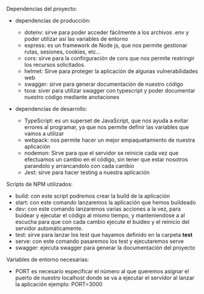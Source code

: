 Dependencias del proyecto:

- dependencias de producción:

  - dotenv: sirve para poder acceder fácilmente a los archivos .env y poder utilizar así las variables de entorno
  - express: es un framework de Node js, que nos permite gestionar rutas, sesiones, cookies, etc...
  - cors: sirve para la confirguración de cors que nos permite restringir los recursos solicitados.
  - helmet: Sirve para proteger la aplicación de algunas vulnerabilidades web
  - swagger: sirve para generar documentación de nuestro código
  - tsoa: siver para utilizar swagger con typescript y poder documentar nuestro código mediante anotaciones

- dependencias de desarrollo:
  - TypeScript: es un superset de JavaScript, que nos ayuda a evitar errores al programar, ya que nos permite definir las variables que vamos a utilizar
  - webpack: nos permite hacer un mejor empaquetamiento de nuestra aplicación
  - nodemon: Sirve para que el servidor se reinicie cada vez que efectuamos un cambio en el código, sin tener que estar nosotros parandolo y arrancandolo con cada cambio
  - Jest: sirve para hacer testing a nuestra aplicación

Scripts de NPM utilizados:

- build: con este script podremos crear la build de la aplicación
- start: con este comando lanzaremos la aplicación que hemos buildeado
- dev: con este comando lanzaremos varias acciones a la vez, para buidear y ejecutar el código al mismo tiempo, y manteniendose a al escucha para que con cada cambio ejecute el buideo y el reinicio del servidor automáticamente.
- test: sirve para lanzar los test que hayamos definido en la carpeta **test**
- serve: con este comando pasaremos los test y ejecutaremos serve
- swagger: ejecuta swagger para generar la documentación del proyecto

Variables de entorno necesarias:

- PORT es necesario especificar el número al que queremos asignar el puerto de nuestro localhost donde se va a ejecutar el servidor al lanzar la aplicación ejemplo: PORT=3000
